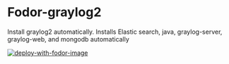 # Fodor-graylog2

Install graylog2 automatically.  Installs Elastic search, java, graylog-server, graylog-web, and mongodb automatically  


[![deploy-with-fodor-image](https://fodor.xyz/images/deploy-with-fodor-225x70.png)](https://fodor.xyz/provision/ashleyhindle/fodor-graylog2)

